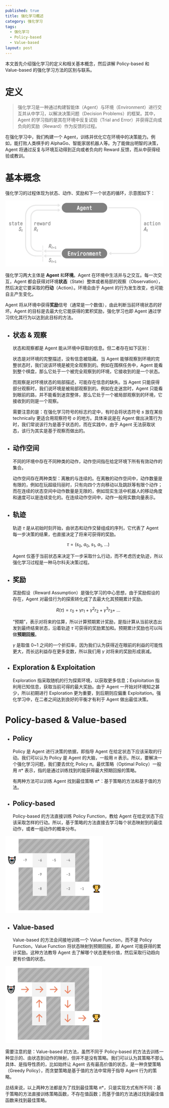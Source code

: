 ```yaml
---
published: true
title: 强化学习概述
category: 强化学习
tags: 
  - 强化学习
  - Policy-based
  - Value-based
layout: post
---
```


本文首先介绍强化学习的定义和相关基本概念，然后讲解 Policy-based 和 Value-based 的强化学习方法的区别与联系。

# 定义

> 强化学习是一种通过构建智能体（Agent）与环境（Environment）进行交互并从中学习，以解决决策问题（Decision Problems）的框架。其中，Agent 的学习指的是其在环境中反复试验（Trial and Error）并获得正向或负向的奖励（Reward）作为反馈的过程。

在强化学习中，我们构建一个 Agent，训练并优化它在环境中的决策能力。例如，能打败人类棋手的 AlphaGo、智能家居机器人等。为了能做出明智的决策，Agent 将通过反复与环境互动得到正向或者负向的 Reward 反馈，而从中获得经验或教训。

# 基本概念

强化学习的过程体现为状态、动作、奖励和下一个状态的循环，示意图如下：

<img src="https://raw.githubusercontent.com/DimanShen/dimanshen.github.io/master/_posts/image/强化学习（一）/0.png" alt="0" style="zoom:80%;" />

强化学习两大主体是 **Agent** 和**环境**。Agent 在环境中生活并与之交互。每一次交互，Agent 都会获得对环境**状态**（State）整体或者局部的观察（Observation），然后决定它要采取的**行动**（Action）。环境会由于 Agent 的行为发生改变，也可能自主产生变化。

Agent 将从环境中获得**奖励**信号（通常是一个数值），由此判断当前环境状态的好坏。Agent 的目标是去最大化它能获得的累积奖励，强化学习也即 Agent 通过学习优化其行为以达到此目标的方法。

- ## 状态 & 观察

  状态和观察都是 Agent 能从环境中获取的信息。但二者存在如下区别：

  状态是对环境的完整描述，没有信息被隐藏。当 Agent 能够观察到环境的完整状态时，我们说该环境是被完全观察到的。例如在围棋任务中，Agent 能看到整个棋盘，那么它处于一个被完全观察到的环境，它接收到的是一个状态。

  而观察是对环境状态的局部描述，可能存在信息的缺失。当 Agent 只能获得部分观察时，我们说环境是被局部观察到的。例如在走迷宫时，Agent 只能看到眼前的路，并不能看到迷宫整体，那么它处于一个被局部观察到的环境，它接收到的则是一个观察。

  需要注意的是：在强化学习符号的标志约定中，有时会将状态符号 $s$ 放在某些 technically 更适合用观察符号 $o$ 的地方。具体来说是在 Agent 做出决策行为时，我们常说该行为是基于状态的，而在实践中，由于 Agent 无法获取状态，该行为其实是基于观察而做出的。

- ## 动作空间

  不同的环境中存在不同种类的动作，动作空间指在给定环境下所有有效动作的集合。

  动作空间存在两种类型：离散的与连续的。在离散的动作空间中，动作数量是有限的，例如在玩超级玛丽时，只有向四个方向移动以及跳跃等有限个动作；而在连续的状态空间中动作数量是无限的，例如现实生活中机器人的移动角度和速度可以是连续变化的。在连续动作空间中，动作一般用实数向量表示。

- ## 轨迹

  轨迹 $τ$ 是从初始时刻开始，由状态和动作交替组成的序列，它代表了 Agent 每一步决策的结果，也直接决定了将来可获得的奖励。
  
  $$
  τ = (s_0,\ a_0,\ s_1,\ a_1,\ ...)
  $$
  
  Agent 仅基于当前状态来决定下一步采取什么行动，而不考虑历史轨迹，所以强化学习过程是一种马尔科夫决策过程。

- ## 奖励

  奖励假设（Reward Assumption）是强化学习的中心思想，由于奖励假设的存在，Agent 对最佳行为的探索转化成了去最大化其预期累计奖励。
  
  $$
  R(τ) = r_0 + γr_1 + γ^2r_2 + γ^3r_3 + \ ...
  $$
  
  “预期”，表示对将来的估算，所以计算预期累计奖励，是指计算从当前状态出发到最终结束状态，沿着轨迹 $τ$ 可获得的奖励累加和。预期累计奖励也可以叫做**预期回报**。

  $γ$ 是取值 0~1 之间的一个折扣率，因为我们认为获得近在眼前的利益的可能性更大，而长远利益存在更多变数，所以我们用 $γ$ 对将来的奖励形成衰减。  

- ## Exploration & Exploitation

  Exploration 指采取随机的行为探索环境，以获取更多信息；Exploitation 指利用已知信息，获取当前可得的最大奖励。由于 Agent 一开始对环境知之甚少，所以初期进行 Exploration 更为重要，到后期则应偏重 Exploitation。强化学习中，在二者之间达到良好的平衡才有利于 Agent 做出最佳决策。

# Policy-based & Value-based

- ## Policy

  Policy 是 Agent 进行决策的依据，即指导 Agent 在给定状态下应该采取的行动。我们可以认为 Policy 是 Agent 的大脑，一般用 $π$ 表示。所以，要解决一个强化学习问题，我们要去优化 Policy $π$。最优策略（Optimal Policy）一般用 $π*$ 表示，指的是通过训练找到的能获得最大预期回报的策略。

  有两种方法可以训练 Agent 找到最佳策略 $π*$：基于策略的方法和基于值的方法。

- ## Policy-based

  Policy-based 的方法直接训练 Policy Function，教给 Agent 在给定状态下应该采取怎样的行动。所以，基于策略的方法直接去学习每个状态映射到的最佳动作，或者一组动作的概率分布。

<img src="https://raw.githubusercontent.com/DimanShen/dimanshen.github.io/master/_posts/image/强化学习（一）/1.png" alt="0" style="zoom:40%;" />

- ## Value-based

  Value-based 的方法会间接地训练一个 Value Function，而不是 Policy Function，Value Function 将状态映射到预期回报，即 Agent 可能获得的累计奖励。这种方法教导 Agent 去了解哪个状态更有价值，然后采取行动趋向更有价值的状态。

<img src="https://raw.githubusercontent.com/DimanShen/dimanshen.github.io/master/_posts/image/强化学习（一）/2.png" alt="0" style="zoom:40%;" />

需要注意的是：Value-based 的方法，虽然不同于 Policy-based 的方法去训练一种显示的、由状态到动作的映射，但并不是没有策略。我们可以认为其策略不那么具体、是指导性质的，比如始终让 Agent 去有最高价值的状态，是一种贪婪策略（Greedy Policy），而贪婪策略是基于值的方法中常用于指导 Agent 行为的策略。

总结来说，以上两种方法都是为了找到最佳策略 $π*$，只是实现方式有所不同：基于策略的方法直接训练策略函数，不存在值函数；而基于值的方法通过找到最佳值函数来找到最佳策略。

